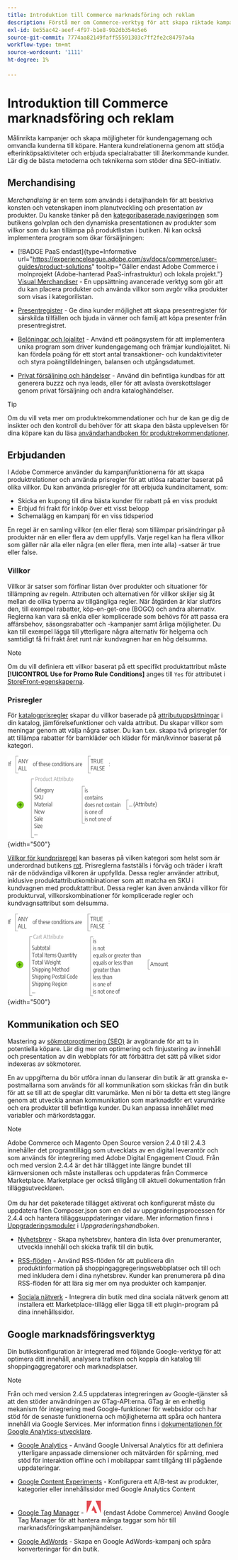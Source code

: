 ```yaml
---
title: Introduktion till Commerce marknadsföring och reklam
description: Förstå mer om Commerce-verktyg för att skapa riktade kampanjer och möjligheter för kundengagemang.
exl-id: 8e55ac42-aeef-4f97-b1e8-9b2db354e5e6
source-git-commit: 7774aa82149faff55591303c7ff2fe2c84797a4a
workflow-type: tm+mt
source-wordcount: '1111'
ht-degree: 1%

---
```


# Introduktion till Commerce marknadsföring och reklam

Målinrikta kampanjer och skapa möjligheter för kundengagemang och omvandla kunderna till köpare. Hantera kundrelationerna genom att stödja efterinköpsaktiviteter och erbjuda specialrabatter till återkommande kunder. Lär dig de bästa metoderna och teknikerna som stöder dina SEO-initiativ.

## Merchandising

_Merchandising_ är en term som används i detaljhandeln för att beskriva konsten och vetenskapen inom planutveckling och presentation av produkter. Du kanske tänker på den [kategoribaserade navigeringen](../catalog/navigation-top.md) som butikens golvplan och den dynamiska presentationen av produkter som villkor som du kan tillämpa på produktlistan i butiken. Ni kan också implementera program som ökar försäljningen:

- [!BADGE PaaS endast]{type=Informative url="https://experienceleague.adobe.com/sv/docs/commerce/user-guides/product-solutions" tooltip="Gäller endast Adobe Commerce i molnprojekt (Adobe-hanterad PaaS-infrastruktur) och lokala projekt."} [Visual Merchandiser](visual-merchandiser.md) - En uppsättning avancerade verktyg som gör att du kan placera produkter och använda villkor som avgör vilka produkter som visas i kategorilistan.

- [Presentregister](gift-registries.md) - Ge dina kunder möjlighet att skapa presentregister för särskilda tillfällen och bjuda in vänner och familj att köpa presenter från presentregistret.

- [Belöningar och lojalitet](rewards-loyalty.md) - Använd ett poängsystem för att implementera unika program som driver kundengagemang och främjar kundlojalitet. Ni kan fördela poäng för ett stort antal transaktioner- och kundaktiviteter och styra poängtilldelningen, balansen och utgångsdatumet.

- [Privat försäljning och händelser](events-private-sales.md) - Använd din befintliga kundbas för att generera buzzz och nya leads, eller för att avlasta överskottslager genom privat försäljning och andra kataloghändelser.

>[!TIP]
>
>Om du vill veta mer om produktrekommendationer och hur de kan ge dig de insikter och den kontroll du behöver för att skapa den bästa upplevelsen för dina köpare kan du läsa [användarhandboken för produktrekommendationer](https://experienceleague.adobe.com/docs/commerce/product-recommendations/guide-overview.html?lang=sv-SE).

## Erbjudanden

I Adobe Commerce använder du kampanjfunktionerna för att skapa produktrelationer och använda prisregler för att utlösa rabatter baserat på olika villkor. Du kan använda prisregler för att erbjuda kundincitament, som:

- Skicka en kupong till dina bästa kunder för rabatt på en viss produkt
- Erbjud fri frakt för inköp över ett visst belopp
- Schemalägg en kampanj för en viss tidsperiod

En regel är en samling villkor (en eller flera) som tillämpar prisändringar på produkter när en eller flera av dem uppfylls. Varje regel kan ha flera villkor som gäller när alla eller några (en eller flera, men inte alla) -satser är true eller false.

### Villkor

Villkor är satser som förfinar listan över produkter och situationer för tillämpning av regeln. Attributen och alternativen för villkor skiljer sig åt mellan de olika typerna av tillgängliga regler. När åtgärden är klar slutförs den, till exempel rabatter, köp-en-get-one (BOGO) och andra alternativ. Reglerna kan vara så enkla eller komplicerade som behövs för att passa era affärsbehov, säsongsrabatter och -kampanjer samt årliga möjligheter. Du kan till exempel lägga till ytterligare några alternativ för helgerna och samtidigt få fri frakt året runt när kundvagnen har en hög delsumma.

>[!NOTE]
>
>Om du vill definiera ett villkor baserat på ett specifikt produktattribut måste **[!UICONTROL Use for Promo Rule Conditions]** anges till `Yes` för attributet i [StoreFront-egenskaperna](../catalog/attribute-product-create.md).


### Prisregler

För [katalogprisregler](price-rules-catalog.md) skapar du villkor baserade på [attributuppsättningar](../catalog/attribute-sets.md) i din katalog, jämförelsefunktioner och valda attribut. Du skapar villkor som meningar genom att välja några satser. Du kan t.ex. skapa två prisregler för att tillämpa rabatter för barnkläder och kläder för män/kvinnor baserat på kategori.

![Diagram - exempel på katalogprisregler](./assets/diagram-catalog-price-rules.png){width="500"}

[Villkor för kundprisregel](price-rules-cart.md) kan baseras på vilken kategori som helst som är underordnad butikens [rot](../catalog/category-root.md). Prisreglerna fastställs i förväg och träder i kraft när de nödvändiga villkoren är uppfyllda. Dessa regler använder attribut, inklusive produktattributkombinationer som att matcha en SKU i kundvagnen med produktattribut. Dessa regler kan även använda villkor för produkturval, villkorskombinationer för komplicerade regler och kundvagnsattribut som delsumma.

![Diagram - exempel på kundprisregler](./assets/diagram-cart-price-rules.png){width="500"}

## Kommunikation och SEO

Mastering av [sökmotoroptimering (SEO)](seo-overview.md) är avgörande för att ta in potentiella köpare. Lär dig mer om optimering och finjustering av innehåll och presentation av din webbplats för att förbättra det sätt på vilket sidor indexeras av sökmotorer.

En av uppgifterna du bör utföra innan du lanserar din butik är att granska e-postmallarna som används för all kommunikation som skickas från din butik för att se till att de speglar ditt varumärke. Men ni bör ta detta ett steg längre genom att utveckla annan kommunikation som marknadsför ert varumärke och era produkter till befintliga kunder. Du kan anpassa innehållet med variabler och märkordstaggar.

>[!NOTE]
>
>Adobe Commerce och Magento Open Source version 2.4.0 till 2.4.3 innehåller det programtillägg som utvecklats av en digital leverantör och som används för integrering med Adobe Digital Engagement Cloud. Från och med version 2.4.4 är det här tillägget inte längre bundet till kärnversionen och måste installeras och uppdateras från Commerce Marketplace. Marketplace ger också tillgång till aktuell dokumentation från tilläggsutvecklaren.
><br><br>
>Om du har det paketerade tillägget aktiverat och konfigurerat måste du uppdatera filen Composer.json som en del av uppgraderingsprocessen för 2.4.4 och hantera tilläggsuppdateringar vidare. Mer information finns i [Uppgraderingsmoduler](https://experienceleague.adobe.com/docs/commerce-operations/upgrade-guide/modules/upgrade.html?lang=sv-SE) i _Uppgraderingshandboken_.

- [Nyhetsbrev](newsletters.md) - Skapa nyhetsbrev, hantera din lista över prenumeranter, utveckla innehåll och skicka trafik till din butik.

- [RSS-flöden](social-rss.md#rss-feeds) - Använd RSS-flöden för att publicera din produktinformation på shoppingaggregeringswebbplatser och till och med inkludera dem i dina nyhetsbrev. Kunder kan prenumerera på dina RSS-flöden för att lära sig mer om nya produkter och kampanjer.

- [Sociala nätverk](social-rss.md#social-networks) - Integrera din butik med dina sociala nätverk genom att installera ett Marketplace-tillägg eller lägga till ett plugin-program på dina innehållssidor.

## Google marknadsföringsverktyg

Din butikskonfiguration är integrerad med följande Google-verktyg för att optimera ditt innehåll, analysera trafiken och koppla din katalog till shoppingaggregatorer och marknadsplatser.

>[!NOTE]
>
>Från och med version 2.4.5 uppdateras integreringen av Google-tjänster så att den stöder användningen av GTag-API:erna. GTag är en enhetlig mekanism för integrering med Google-funktioner för webbsidor och har stöd för de senaste funktionerna och möjligheterna att spåra och hantera innehåll via Google Services. Mer information finns i [dokumentationen för Google Analytics-utvecklare](https://developers.google.com/analytics/devguides/collection/gtagjs).

- [Google Analytics](google-analytics.md) - Använd Google Universal Analytics för att definiera ytterligare anpassade dimensioner och mätvärden för spårning, med stöd för interaktion offline och i mobilappar samt tillgång till pågående uppdateringar.

- [Google Content Experiments](google-content-experiments.md) - Konfigurera ett A/B-test av produkter, kategorier eller innehållssidor med Google Analytics Content

- [Google Tag Manager](google-tag-manager.md) - ![Adobe Commerce](../assets/adobe-logo.svg) (endast Adobe Commerce) Använd Google Tag Manager för att hantera många taggar som hör till marknadsföringskampanjhändelser.

- [Google AdWords](google-adwords.md) - Skapa en Google AdWords-kampanj och spåra konverteringar för din butik.

